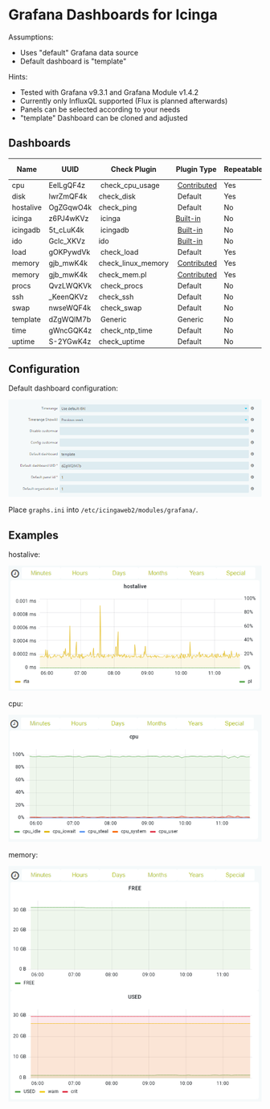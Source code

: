 # Grafana Dashboards for Icinga

Assumptions:
* Uses "default" Grafana data source
* Default dashboard is "template"

Hints:
* Tested with Grafana v9.3.1 and Grafana Module v1.4.2
* Currently only InfluxQL supported (Flux is planned afterwards)
* Panels can be selected according to your needs
* "template" Dashboard can be cloned and adjusted

## Dashboards 

| Name      | UUID      | Check Plugin       | Plugin Type                                                                                  | Repeatable | Suggested Panels |
| --------- | --------- | ------------------ | -------------------------------------------------------------------------------------------- | ---------- | ---------------- |
| cpu       | EeILgQF4z | check_cpu_usage    | [Contributed](https://github.com/iamcheko/check_cpu_usage)                                   | Yes        | 1                |
| disk      | lwrZmQF4k | check_disk         | Default                                                                                      | Yes        | -                |
| hostalive | OgZGqwO4k | check_ping         | Default                                                                                      | No         | 1                |
| icinga    | z6PJ4wKVz | icinga             | [Built-in](https://icinga.com/docs/icinga-2/latest/doc/10-icinga-template-library/#icinga)   | No         | 3,4,9            |
| icingadb  | 5t_cLuK4k | icingadb           | [Built-in](https://icinga.com/docs/icinga-2/latest/doc/10-icinga-template-library/#icingadb) | No         | 4                |
| ido       | Gclc_XKVz | ido                | [Built-in](https://icinga.com/docs/icinga-2/latest/doc/10-icinga-template-library/#ido)      | No         | 1,2              |
| load      | gOKPywdVk | check_load         | Default                                                                                      | Yes        | 1                |
| memory    | gjb_mwK4k | check_linux_memory | [Contributed](https://github.com/hugme/Nag_checks)                                           | Yes        | 4,1              |
| memory    | gjb_mwK4k | check_mem.pl       | [Contributed](https://github.com/justintime/nagios-plugins)                                  | Yes        | 2,4              |
| procs     | QvzLWQKVk | check_procs        | Default                                                                                      | No         | 1                |
| ssh       | _KeenQKVz | check_ssh          | Default                                                                                      | No         | 1                |
| swap      | nwseWQF4k | check_swap         | Default                                                                                      | No         | 1                |
| template  | dZgWQlM7b | Generic            | Generic                                                                                      | No         | 1                |
| time      | gWncGQK4z | check_ntp_time     | Default                                                                                      | No         | 1                |
| uptime    | S-2YGwK4z | check_uptime       | Default                                                                                      | No         | 1                |

## Configuration

Default dashboard configuration:

![template](./_images/configuration_template.png)

Place `graphs.ini` into `/etc/icingaweb2/modules/grafana/`.

## Examples

hostalive:

![hostalive](./_images/example_hostalive.png)

cpu:

![cpu](./_images/example_cpu.png)

memory:

![memory](./_images/example_memory.png)
